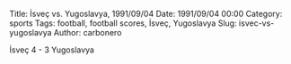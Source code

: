 Title: İsveç vs. Yugoslavya, 1991/09/04
Date: 1991/09/04 00:00
Category: sports
Tags: football, football scores, İsveç, Yugoslavya
Slug: isvec-vs-yugoslavya
Author: carbonero


İsveç 4 - 3 Yugoslavya
